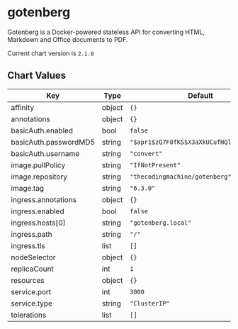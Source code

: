 gotenberg
=========
Gotenberg is a Docker-powered stateless API for converting HTML, Markdown and Office documents to PDF.

Current chart version is `2.1.0`





## Chart Values

| Key | Type | Default | Description |
|-----|------|---------|-------------|
| affinity | object | `{}` |  |
| annotations | object | `{}` |  |
| basicAuth.enabled | bool | `false` |  |
| basicAuth.passwordMD5 | string | `"$apr1$zQ7F0fKS$X3aXkUCufHQlVe51VWUKu1"` |  |
| basicAuth.username | string | `"convert"` |  |
| image.pullPolicy | string | `"IfNotPresent"` |  |
| image.repository | string | `"thecodingmachine/gotenberg"` |  |
| image.tag | string | `"6.3.0"` |  |
| ingress.annotations | object | `{}` |  |
| ingress.enabled | bool | `false` |  |
| ingress.hosts[0] | string | `"gotenberg.local"` |  |
| ingress.path | string | `"/"` |  |
| ingress.tls | list | `[]` |  |
| nodeSelector | object | `{}` |  |
| replicaCount | int | `1` |  |
| resources | object | `{}` |  |
| service.port | int | `3000` |  |
| service.type | string | `"ClusterIP"` |  |
| tolerations | list | `[]` |  |
